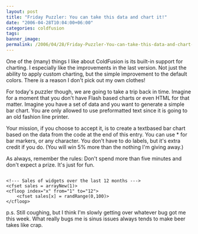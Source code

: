 ```yaml
---
layout: post
title: "Friday Puzzler: You can take this data and chart it!"
date: "2006-04-28T10:04:00+06:00"
categories: coldfusion 
tags: 
banner_image: 
permalink: /2006/04/28/Friday-Puzzler-You-can-take-this-data-and-chart-it
---
```


One of the (many) things I like about ColdFusion is its built-in support for charting. I especially like the improvements in the last version. Not just the ability to apply custom charting, but the simple improvement to the default colors. There <i>is</i> a reason I don't pick out my own clothes!

For today's puzzler though, we are going to take a trip back in time. Imagine for a moment that you don't have Flash based charts or even HTML for that matter. Imagine you have a set of data and you want to generate a simple bar chart. You are only allowed to use preformatted text since it is going to an old fashion line printer.

Your mission, if you choose to accept it, is to create a textbased bar chart based on the data from the code at the end of this entry. You can use * for bar markers, or any character. You don't have to do labels, but it's extra credit if you do. (You will win 5% more than the nothing I'm giving away.)

As always, remember the rules: Don't spend more than five minutes and don't expect a prize. It's just for fun. 

<code>
&lt;!--- Sales of widgets over the last 12 months ---&gt;
&lt;cfset sales = arrayNew(1)&gt;
&lt;cfloop index="x" from="1" to="12"&gt;
	&lt;cfset sales[x] = randRange(0,100)&gt;
&lt;/cfloop&gt;
</code>

p.s. Still coughing, but I think I'm slowly getting over whatever bug got me this week. What really bugs me is sinus issues always tends to make beer takes like crap.